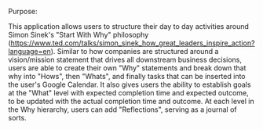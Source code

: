 Purpose:

This application allows users to structure their day to day activities around Simon Sinek's "Start With Why" philosophy (https://www.ted.com/talks/simon_sinek_how_great_leaders_inspire_action?language=en).
Similar to how companies are structured around a vision/mission statement that drives all downstream business decisions, users are able to create 
their own "Why" statements and break down that why into "Hows", then "Whats", and finally tasks that can be inserted into the user's 
Google Calendar. It also gives users the ability to establish goals at the "What" level with expected completion time and expected outcome, to be 
updated with the actual completion time and outcome. At each level in the Why hierarchy, users can add "Reflections", serving as a journal of sorts.
